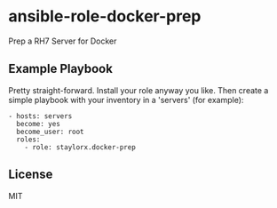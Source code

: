 # ansible-role-docker-prep

Prep a RH7 Server for Docker

## Example Playbook

Pretty straight-forward. Install your role anyway you like. Then create a simple playbook with your inventory in a 'servers' (for example):

    - hosts: servers
      become: yes
      become_user: root
      roles:
        - role: staylorx.docker-prep

## License

MIT
